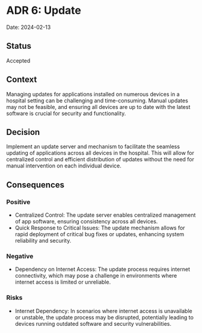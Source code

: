 # ADR 6: Update

Date: 2024-02-13

## Status
Accepted

## Context
Managing updates for applications installed on numerous devices in a hospital setting can be challenging and time-consuming. Manual updates may not be feasible, and ensuring all devices are up to date with the latest software is crucial for security and functionality.

## Decision
Implement an update server and mechanism to facilitate the seamless updating of applications across all devices in the hospital. This will allow for centralized control and efficient distribution of updates without the need for manual intervention on each individual device.

## Consequences

### Positive
- Centralized Control: The update server enables centralized management of app software, ensuring consistency across all devices.
- Quick Response to Critical Issues: The update mechanism allows for rapid deployment of critical bug fixes or updates, enhancing system reliability and security.

### Negative
- Dependency on Internet Access: The update process requires internet connectivity, which may pose a challenge in environments where internet access is limited or unreliable.

### Risks
- Internet Dependency: In scenarios where internet access is unavailable or unstable, the update process may be disrupted, potentially leading to devices running outdated software and security vulnerabilities.
